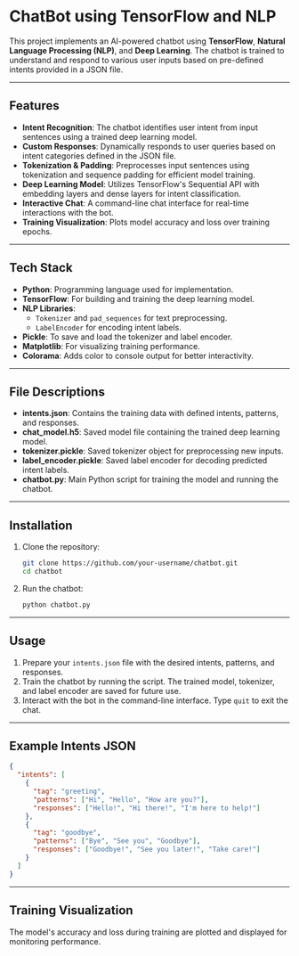 # ChatBot using TensorFlow and NLP

This project implements an AI-powered chatbot using **TensorFlow**, **Natural Language Processing (NLP)**, and **Deep Learning**. The chatbot is trained to understand and respond to various user inputs based on pre-defined intents provided in a JSON file.

---

## Features

- **Intent Recognition**: The chatbot identifies user intent from input sentences using a trained deep learning model.
- **Custom Responses**: Dynamically responds to user queries based on intent categories defined in the JSON file.
- **Tokenization & Padding**: Preprocesses input sentences using tokenization and sequence padding for efficient model training.
- **Deep Learning Model**: Utilizes TensorFlow's Sequential API with embedding layers and dense layers for intent classification.
- **Interactive Chat**: A command-line chat interface for real-time interactions with the bot.
- **Training Visualization**: Plots model accuracy and loss over training epochs.

---

## Tech Stack

- **Python**: Programming language used for implementation.
- **TensorFlow**: For building and training the deep learning model.
- **NLP Libraries**:
  - `Tokenizer` and `pad_sequences` for text preprocessing.
  - `LabelEncoder` for encoding intent labels.
- **Pickle**: To save and load the tokenizer and label encoder.
- **Matplotlib**: For visualizing training performance.
- **Colorama**: Adds color to console output for better interactivity.

---

## File Descriptions

- **intents.json**: Contains the training data with defined intents, patterns, and responses.
- **chat_model.h5**: Saved model file containing the trained deep learning model.
- **tokenizer.pickle**: Saved tokenizer object for preprocessing new inputs.
- **label_encoder.pickle**: Saved label encoder for decoding predicted intent labels.
- **chatbot.py**: Main Python script for training the model and running the chatbot.

---

## Installation

1. Clone the repository:
   ```bash
   git clone https://github.com/your-username/chatbot.git
   cd chatbot
   ```

3. Run the chatbot:
   ```bash
   python chatbot.py
   ```

---

## Usage

1. Prepare your `intents.json` file with the desired intents, patterns, and responses.
2. Train the chatbot by running the script. The trained model, tokenizer, and label encoder are saved for future use.
3. Interact with the bot in the command-line interface. Type `quit` to exit the chat.

---

## Example Intents JSON

```json
{
  "intents": [
    {
      "tag": "greeting",
      "patterns": ["Hi", "Hello", "How are you?"],
      "responses": ["Hello!", "Hi there!", "I'm here to help!"]
    },
    {
      "tag": "goodbye",
      "patterns": ["Bye", "See you", "Goodbye"],
      "responses": ["Goodbye!", "See you later!", "Take care!"]
    }
  ]
}
```

---

## Training Visualization

The model's accuracy and loss during training are plotted and displayed for monitoring performance.

